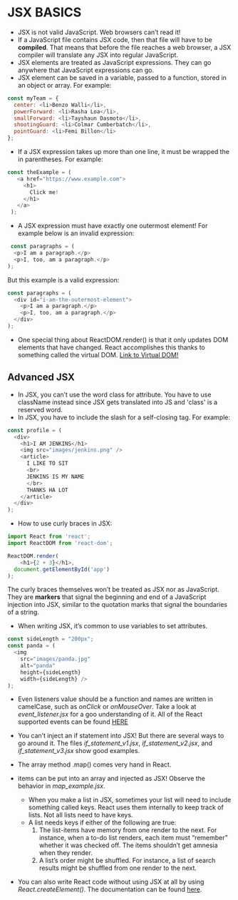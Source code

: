 # JSX BASICS
- JSX is not valid JavaScript. Web browsers can’t read it!
- If a JavaScript file contains JSX code, then that file will have to be
**compiled**. That means that before the file reaches a web browser, a JSX compiler
will translate any JSX into regular JavaScript.
- JSX elements are treated as JavaScript expressions. They can go anywhere that
JavaScript expressions can go.
- JSX element can be saved in a variable, passed to a function, stored in an
object or array. For example:
```javascript
const myTeam = {
  center: <li>Benzo Walli</li>,
  powerForward: <li>Rasha Loa</li>,
  smallForward: <li>Tayshaun Dasmoto</li>,
  shootingGuard: <li>Colmar Cumberbatch</li>,
  pointGuard: <li>Femi Billon</li>
};
```
- If a JSX expression takes up more than one line, it must be wrapped the in
parentheses. For example:
```javascript
const theExample = (
   <a href="https://www.example.com">
     <h1>
       Click me!
     </h1>
   </a>
 );
 ```
 - A JSX expression must have exactly one outermost element!
 For example below is an invalid expression:
```javascript
 const paragraphs = (
  <p>I am a paragraph.</p>
  <p>I, too, am a paragraph.</p>
);
```
But this example is a valid expression:
```javascript
const paragraphs = (
  <div id="i-am-the-outermost-element">
    <p>I am a paragraph.</p>
    <p>I, too, am a paragraph.</p>
  </div>
);
```
- One special thing about ReactDOM.render() is that it only updates DOM
elements that have changed. React accomplishes this thanks to something called
the virtual DOM. [Link to Virtual DOM!](https://www.codecademy.com/articles/react-virtual-dom)

## Advanced JSX
- In JSX, you can’t use the word class for attribute. You have to use className
instead since JSX gets translated into JS and 'class' is a reserved word.
- In JSX, you have to include the slash for a self-closing tag. For example:
```javascript
const profile = (
  <div>
    <h1>I AM JENKINS</h1>
    <img src="images/jenkins.png" />
    <article>
      I LIKE TO SIT
      <br>
      JENKINS IS MY NAME
      </br>
      THANKS HA LOT
    </article>
  </div>
);
```
- How to use curly braces in JSX:
```javascript
import React from 'react';
import ReactDOM from 'react-dom';

ReactDOM.render(
	<h1>{2 + 3}</h1>,
  document.getElementById('app')
);
```
The curly braces themselves won’t be treated as JSX nor as JavaScript. They are
**markers** that signal the beginning and end of a JavaScript injection into
JSX, similar to the quotation marks that signal the boundaries of a string.
- When writing JSX, it’s common to use variables to set attributes.
```javascript
const sideLength = "200px";
const panda = (
  <img
    src="images/panda.jpg"
    alt="panda"
    height={sideLength}
    width={sideLength} />
);
```
- Even listeners value should be a function and names are written in camelCase,
such as *onClick* or *onMouseOver*. Take a look at *event_listener.jsx* for a
goo understanding of it. All of the React supported events can be
found [HERE](https://reactjs.org/docs/events.html#supported-events)
- You can’t inject an if statement into JSX! But there are several ways to
go around it. The files *if_statement_v1.jsx*, *if_statement_v2.jsx*, and *if_statement_v3.jsx* show good examples.

- The array method .map() comes very hand in React. <li> items can be put into
an array and injected as JSX! Observe the behavior in *map_example.jsx*.
    - When you make a list in JSX, sometimes your list will need to include      something called keys. React uses them internally to keep track of lists.
    Not all lists need to have keys.
    - A list needs keys if either of the following are true:
        1. The list-items have memory from one render to the next. For instance, when a to-do list renders, each item must “remember” whether it was checked off. The items shouldn’t get amnesia when they render.
        2. A list’s order might be shuffled. For instance, a list of search results might be shuffled from one render to the next.
- You can also write React code without using JSX at all by using
*React.createElement()*. The documentation can be found [here](https://reactjs.org/docs/react-api.html#react.createelement).
